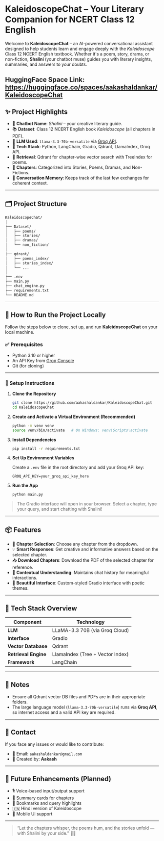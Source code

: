 # KaleidoscopeChat – Your Literary Companion for NCERT Class 12 English

Welcome to **KaleidoscopeChat** – an AI-powered conversational assistant designed to help students learn and engage deeply with the *Kaleidoscope* Class 12 NCERT English textbook. Whether it's a poem, story, drama, or non-fiction, **Shalini** (your chatbot muse) guides you with literary insights, summaries, and answers to your doubts.

HuggingFace Space Link: https://huggingface.co/spaces/aakashaldankar/KaleidoscopeChat
---

## ✨ Project Highlights

- 💬 **Chatbot Name**: *Shalini* – your creative literary guide.
- 📚 **Dataset**: Class 12 NCERT English book *Kaleidoscope* (all chapters in PDF).
- 🧠 **LLM Used**: `llama-3.3-70b-versatile` via [Groq API](https://console.groq.com/).
- 🧾 **Tech Stack**: Python, LangChain, Gradio, Qdrant, LlamaIndex, Groq API.
- 🔎 **Retrieval**: Qdrant for chapter-wise vector search with TreeIndex for poems.
- 📁 **Chapters**: Categorized into Stories, Poems, Dramas, and Non-Fictions.
- 🧵 **Conversation Memory**: Keeps track of the last few exchanges for coherent context.

---

## 🗂️ Project Structure

```bash
KaleidoscopeChat/
│
├── Dataset/
│   ├── poems/
│   ├── stories/
│   ├── dramas/
│   └── non_fiction/
│
├── qdrant/
│   ├── poems_index/
│   ├── stories_index/
│   └── ...
│
├── .env
├── main.py
├── chat_engine.py
├── requirements.txt
└── README.md
```

---

## 🚀 How to Run the Project Locally

Follow the steps below to clone, set up, and run **KaleidoscopeChat** on your local machine.

### ✅ Prerequisites

- Python 3.10 or higher  
- An API Key from [Groq Console](https://console.groq.com/)  
- Git (for cloning)

---

### 🔧 Setup Instructions

1. **Clone the Repository**

   ```bash
   git clone https://github.com/aakashaldankar/KaleidoscopeChat.git
   cd KaleidoscopeChat
   ```

2. **Create and Activate a Virtual Environment (Recommended)**

   ```bash
   python -m venv venv
   source venv/bin/activate   # On Windows: venv\Scripts\activate
   ```

3. **Install Dependencies**

   ```bash
   pip install -r requirements.txt
   ```

4. **Set Up Environment Variables**

   Create a `.env` file in the root directory and add your Groq API key:

   ```env
   GROQ_API_KEY=your_groq_api_key_here
   ```

5. **Run the App**

   ```bash
   python main.py
   ```

> The Gradio interface will open in your browser. Select a chapter, type your query, and start chatting with Shalini!

---

## 📦 Features

- 📘 **Chapter Selection**: Choose any chapter from the dropdown.
- 💡 **Smart Responses**: Get creative and informative answers based on the selected chapter.
- 📥 **Download Chapters**: Download the PDF of the selected chapter for reference.
- 🧠 **Contextual Understanding**: Maintains chat history for meaningful interactions.
- 🎨 **Beautiful Interface**: Custom-styled Gradio interface with poetic themes.

---

## 🧠 Tech Stack Overview

| Component          | Technology                     |
|--------------------|--------------------------------|
| **LLM**            | LLaMA-3.3 70B (via Groq Cloud) |
| **Interface**      | Gradio                         |
| **Vector Database**| Qdrant                         |
| **Retrieval Engine**| LlamaIndex (Tree + Vector Index) |
| **Framework**      | LangChain                      |

---

## 📌 Notes

- Ensure all Qdrant vector DB files and PDFs are in their appropriate folders.
- The large language model (`llama-3.3-70b-versatile`) runs via **Groq API**, so internet access and a valid API key are required.

---

## 📮 Contact

If you face any issues or would like to contribute:

- 📧 Email: `aakashaldankar@gmail.com`
- 🧠 Created by: **Aakash**

---

## 🌟 Future Enhancements (Planned)

- 🎙️ Voice-based input/output support  
- 🧾 Summary cards for chapters  
- 📌 Bookmarks and query highlights  
- 🇮🇳 Hindi version of Kaleidoscope  
- 📱 Mobile UI support  

---

> “Let the chapters whisper, the poems hum, and the stories unfold — with Shalini by your side.” 📖✨
